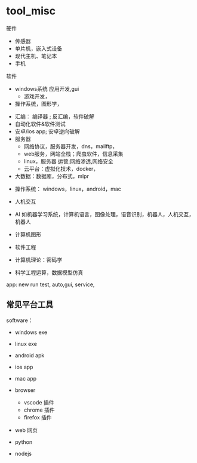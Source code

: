 # tool_misc



硬件

* 传感器
* 单片机，嵌入式设备
* 现代主机、笔记本
* 手机

软件

* windows系统 应用开发,gui
  * 游戏开发，
* 操作系统，图形学，

- 汇编： 编译器 ; 反汇编，软件破解
- 自动化软件&软件测试
- 安卓/ios app; 安卓逆向破解
- 服务器
  - 网络协议，服务器开发，dns，mailftp，
  - web服务，网站全栈；爬虫软件，信息采集
  - linux，服务器 运营;网络渗透,网络安全
  - 云平台：虚拟化技术，docker，
- 大数据：数据库，分布式，mlpr



* 操作系统： windows，linux，android，mac



* 人机交互
* AI 如机器学习系统，计算机语言，图像处理，语音识别，机器人，人机交互，机器人
* 计算机图形
* 软件工程
* 计算机理论：密码学
* 科学工程运算，数据模型仿真







app: new  run test, auto,gui, service,

## 常见平台工具
software：
* windows exe
* linux exe
* android apk
* ios app
* mac app

* browser
    * vscode 插件
    * chrome 插件
    * firefox 插件
* web 网页
* python
* nodejs